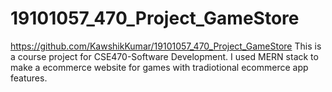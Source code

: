 # 19101057_470_Project_GameStore
https://github.com/KawshikKumar/19101057_470_Project_GameStore
This is a course project for CSE470-Software Development. I used MERN stack to make a ecommerce website for games with tradiotional ecommerce app features.
